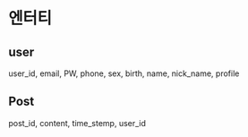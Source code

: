 # 엔터티 
## user
user_id, email, PW, phone, sex, birth, name, nick_name, profile
## Post
post_id, content, time_stemp, user_id


 
